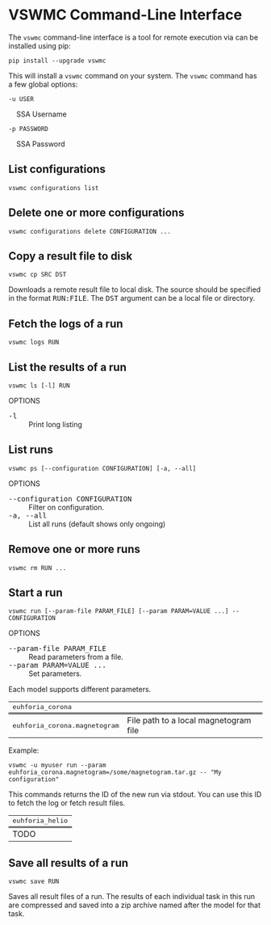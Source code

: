 # VSWMC Command-Line Interface

The `vswmc` command-line interface is a tool for remote execution via can be installed using pip:

    pip install --upgrade vswmc

This will install a `vswmc` command on your system. The `vswmc` command has a few global options:

`-u USER`

&nbsp;&nbsp;&nbsp; SSA Username

`-p PASSWORD`

&nbsp;&nbsp;&nbsp; SSA Password


## List configurations
    vswmc configurations list


## Delete one or more configurations
    vswmc configurations delete CONFIGURATION ...


## Copy a result file to disk
    vswmc cp SRC DST

Downloads a remote result file to local disk. The source should be specified in the format <tt>RUN:FILE</tt>. The <tt>DST</tt> argument can be a local file or directory.


## Fetch the logs of a run
    vswmc logs RUN


## List the results of a run
    vswmc ls [-l] RUN

OPTIONS
<dl>
<dt><tt>-l</tt></dt>
<dd>Print long listing</dd>
</dl>


## List runs
    vswmc ps [--configuration CONFIGURATION] [-a, --all]

OPTIONS
<dl>
<dt><tt>--configuration CONFIGURATION</tt></dt>
<dd>Filter on configuration.</dd>
<dt><tt>-a, --all</tt></dt>
<dd>List all runs (default shows only ongoing)</dd>
</dl>


## Remove one or more runs
    vswmc rm RUN ...


## Start a run
    vswmc run [--param-file PARAM_FILE] [--param PARAM=VALUE ...] -- CONFIGURATION

OPTIONS
<dl>
<dt><tt>--param-file PARAM_FILE</tt></dt>
<dd>Read parameters from a file.</dd>
<dt><tt>--param PARAM=VALUE ...</tt></dt>
<dd>Set parameters.</dd>
</dl>

Each model supports different parameters.

<table style="width: 100%">
  <tr>
    <td colspan="2" style="border-bottom: 3px double black"><tt>euhforia_corona</tt></td>
  </tr>
  <tr>
    <td><tt>euhforia_corona.magnetogram</tt></td>
    <td>File path to a local magnetogram file</td>
  </tr>
</table>

Example:

    vswmc -u myuser run --param euhforia_corona.magnetogram=/some/magnetogram.tar.gz -- "My configuration"

This commands returns the ID of the new run via stdout. You can use this ID to fetch the log or fetch result files.


<table style="width: 100%">
  <tr>
    <td colspan="2" style="border-bottom: 3px double black"><tt>euhforia_helio</tt></td>
  </tr>
  <tr>
    <td>TODO</td>
    <td></td>
  </tr>
</table>


## Save all results of a run
    vswmc save RUN

Saves all result files of a run. The results of each individual task in this run are compressed and saved into a zip archive named after the model for that task.

